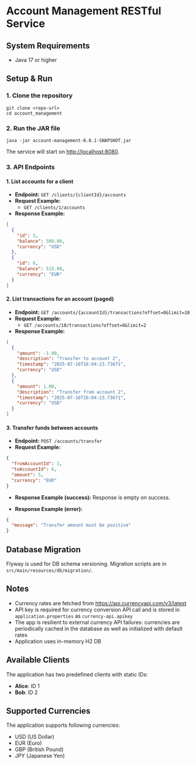 # Account Management RESTful Service

## System Requirements
- Java 17 or higher

## Setup & Run

### 1. Clone the repository
```
git clone <repo-url>
cd account_management
```

### 2. Run the JAR file
```
java -jar account-management-0.0.1-SNAPSHOT.jar
```
The service will start on [http://localhost:8080](http://localhost:8080).

### 3. API Endpoints

#### 1. List accounts for a client
- **Endpoint:** `GET /clients/{clientId}/accounts`
- **Request Example:**
  - `GET /clients/1/accounts`
- **Response Example:**
```json
[
  {
    "id": 5,
    "balance": 500.00,
    "currency": "USD"
  },
  {
    "id": 6,
    "balance": 515.00,
    "currency": "EUR"
  }
]
```

#### 2. List transactions for an account (paged)
- **Endpoint:** `GET /accounts/{accountId}/transactions?offset=0&limit=10`
- **Request Example:**
  - `GET /accounts/10/transactions?offset=0&limit=2`
- **Response Example:**
```json
[
  {
    "amount": -1.00,
    "description": "Transfer to account 2",
    "timestamp": "2025-07-16T16:04:23.73671",
    "currency": "USD"
  },
  {
    "amount": 1.00,
    "description": "Transfer from account 2",
    "timestamp": "2025-07-16T16:04:23.73671",
    "currency": "USD"
  }
]
```

#### 3. Transfer funds between accounts
- **Endpoint:** `POST /accounts/transfer`
- **Request Example:**
```json
{
  "fromAccountId": 1,
  "toAccountId": 6,
  "amount": 5,
  "currency": "EUR"
}
```
- **Response Example (success):**
Response is empty on success.

- **Response Example (error):**
```json
{
  "message": "Transfer amount must be positive"
}
```

## Database Migration
Flyway is used for DB schema versioning. Migration scripts are in `src/main/resources/db/migration/`.

## Notes
- Currency rates are fetched from https://api.currencyapi.com/v3/latest
- API key is required for currency conversion API call and is stored in `application.properties` as `currency-api.apikey`
- The app is resilient to external currency API failures: currencies are periodically cached in the database as well as initialized with default rates
- Application uses in-memory H2 DB

## Available Clients
The application has two predefined clients with static IDs:
- **Alice**: ID 1
- **Bob**: ID 2

## Supported Currencies
The application supports following currencies:
- USD (US Dollar)
- EUR (Euro)
- GBP (British Pound)
- JPY (Japanese Yen)
